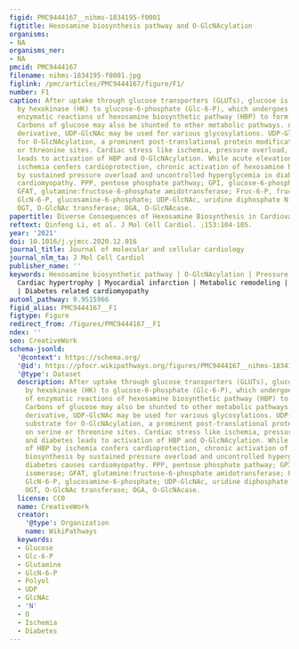 ```yaml
---
figid: PMC9444167__nihms-1834195-f0001
figtitle: Hexosamine biosynthesis pathway and O-GlcNAcylation
organisms:
- NA
organisms_ner:
- NA
pmcid: PMC9444167
filename: nihms-1834195-f0001.jpg
figlink: /pmc/articles/PMC9444167/figure/F1/
number: F1
caption: After uptake through glucose transporters (GLUTs), glucose is phosphorylated
  by hexokinase (HK) to glucose-6-phosphate (Glc-6-P), which undergoes a series of
  enzymatic reactions of hexosamine biosynthetic pathway (HBP) to form UDP-GlcNAc.
  Carbons of glucose may also be shunted to other metabolic pathways. As a key sugar
  derivative, UDP-GlcNAc may be used for various glycosylations. UDP-GlcNAc is a substrate
  for O-GlcNAcylation, a prominent post-translational protein modification on serine
  or threonine sites. Cardiac stress like ischemia, pressure overload, and diabetes
  leads to activation of HBP and O-GlcNAcylation. While acute elevation of HBP by
  ischemia confers cardioprotection, chronic activation of hexosamine biosynthesis
  by sustained pressure overload and uncontrolled hyperglycemia in diabetes causes
  cardiomyopathy. PPP, pentose phosphate pathway; GPI, glucose-6-phosphate isomerase;
  GFAT, glutamine:fructose-6-phosphate amidotransferase; Fruc-6-P, fructose-6-phospate;
  GlcN-6-P, glucosamine-6-phosphate; UDP-GlcNAc, uridine diphosphate N-acetylglucosamine;
  OGT, O-GlcNAc transferase; OGA, O-GlcNAcase.
papertitle: Diverse Consequences of Hexosamine Biosynthesis in Cardiovascular Disease.
reftext: Qinfeng Li, et al. J Mol Cell Cardiol. ;153:104-105.
year: '2021'
doi: 10.1016/j.yjmcc.2020.12.016
journal_title: Journal of molecular and cellular cardiology
journal_nlm_ta: J Mol Cell Cardiol
publisher_name: ''
keywords: Hexosamine biosynthetic pathway | O-GlcNAcylation | Pressure overload |
  Cardiac hypertrophy | Myocardial infarction | Metabolic remodeling | Heart failure
  | Diabetes related cardiomyopathy
automl_pathway: 0.9515966
figid_alias: PMC9444167__F1
figtype: Figure
redirect_from: /figures/PMC9444167__F1
ndex: ''
seo: CreativeWork
schema-jsonld:
  '@context': https://schema.org/
  '@id': https://pfocr.wikipathways.org/figures/PMC9444167__nihms-1834195-f0001.html
  '@type': Dataset
  description: After uptake through glucose transporters (GLUTs), glucose is phosphorylated
    by hexokinase (HK) to glucose-6-phosphate (Glc-6-P), which undergoes a series
    of enzymatic reactions of hexosamine biosynthetic pathway (HBP) to form UDP-GlcNAc.
    Carbons of glucose may also be shunted to other metabolic pathways. As a key sugar
    derivative, UDP-GlcNAc may be used for various glycosylations. UDP-GlcNAc is a
    substrate for O-GlcNAcylation, a prominent post-translational protein modification
    on serine or threonine sites. Cardiac stress like ischemia, pressure overload,
    and diabetes leads to activation of HBP and O-GlcNAcylation. While acute elevation
    of HBP by ischemia confers cardioprotection, chronic activation of hexosamine
    biosynthesis by sustained pressure overload and uncontrolled hyperglycemia in
    diabetes causes cardiomyopathy. PPP, pentose phosphate pathway; GPI, glucose-6-phosphate
    isomerase; GFAT, glutamine:fructose-6-phosphate amidotransferase; Fruc-6-P, fructose-6-phospate;
    GlcN-6-P, glucosamine-6-phosphate; UDP-GlcNAc, uridine diphosphate N-acetylglucosamine;
    OGT, O-GlcNAc transferase; OGA, O-GlcNAcase.
  license: CC0
  name: CreativeWork
  creator:
    '@type': Organization
    name: WikiPathways
  keywords:
  - Glucose
  - Glc-6-P
  - Glutamine
  - GlcN-6-P
  - Polyol
  - UDP
  - GlcNAc
  - 'N'
  - O
  - Ischemia
  - Diabetes
---
```

